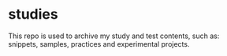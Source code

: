 # studies

This repo is used to archive my study and test contents, such as:  
snippets, samples, practices and experimental projects.
